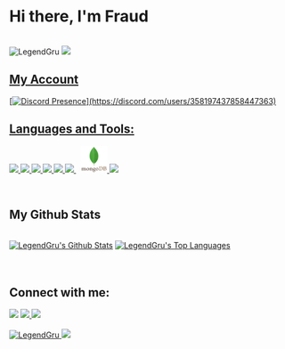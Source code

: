 

<h1 align="left">Hi there, I'm Fraud</h1>
<br/>
<img src="https://komarev.com/ghpvc/?username=LegendGru&label=Profile+Viewers&style=plastic&color=blue" alt="LegendGru" />
<a href="https://instagram.com/yiit.ozcn"><img src="https://img.shields.io/badge/@yiit.ozcn-E4405F?style=flat&logo=Instagram&logoColor=white"/>


## My Account

[![Discord Presence](https://lanyard-profile-readme.vercel.app/api/358197437858447363?theme=dark&bg=0e0d0d&animated=false&hideDiscrim=true&borderRadius=20px&idleMessage=Probably%20doing%20something%20else...)](https://discord.com/users/358197437858447363)



## Languages and Tools:

<p align="left"> 
    <a href="https://www.java.com" target="_blank"> <img src="https://img.icons8.com/color/48/000000/java-coffee-cup-logo.png"/> </a>
    <a href="https://developer.mozilla.org/en-US/docs/Web/JavaScript" target="_blank"> <img src="https://img.icons8.com/color/48/000000/javascript.png"/> </a> 
    <a href="https://www.w3.org/html/" target="_blank"> <img src="https://img.icons8.com/color/48/000000/html-5.png"/> </a>  
    <a href="https://getbootstrap.com" target="_blank"> <img src="https://img.icons8.com/color/48/000000/bootstrap.png"/> </a> 
    <a href="https://www.python.org" target="_blank"> <img src="https://img.icons8.com/color/48/000000/python.png"/> </a> 
    <a style="padding-right:8px;" href="https://nodejs.org" target="_blank"> <img src="https://img.icons8.com/color/48/000000/nodejs.png"/> </a> 
    <a href="https://www.mongodb.com/" target="_blank"> <img src="https://raw.githubusercontent.com/devicons/devicon/master/icons/mongodb/mongodb-original-wordmark.svg" alt="mongodb" width="48" height="48"/> </a> 
    <a href="https://git-scm.com/" target="_blank"> <img src="https://img.icons8.com/color/48/000000/git.png"/> </a> 
    
    
</p>

<!-- [![React Badge](https://img.shields.io/badge/-React-61DBFB?style=for-the-badge&labelColor=black&logo=react&logoColor=61DBFB)](#)  [![Javascript Badge](https://img.shields.io/badge/-Javascript-F0DB4F?style=for-the-badge&labelColor=black&logo=javascript&logoColor=F0DB4F)](#) [![Typescript Badge](https://img.shields.io/badge/-Typescript-007acc?style=for-the-badge&labelColor=black&logo=typescript&logoColor=007acc)](#) [![Nodejs Badge](https://img.shields.io/badge/-Nodejs-3C873A?style=for-the-badge&labelColor=black&logo=node.js&logoColor=3C873A)](#) [![GraphQL Badge](https://img.shields.io/badge/-GraphQl-e535ab?style=for-the-badge&labelColor=black&logo=node.js&logoColor=e535ab)](#) -->
<br/>


## My Github Stats

  <br/>
    <a href="https://github.com/LegendGru/github-readme-stats"><img alt="LegendGru's Github Stats" src="https://github-readme-stats.vercel.app/api?username=LegendGru&show_icons=true&count_private=true&theme=react&hide_border=true&bg_color=0D1117" /></a>
  <a href="https://github.com/LegendGru/github-readme-stats"><img alt="LegendGru's Top Languages" src="https://github-readme-stats.vercel.app/api/top-langs/?username=SubhamRaoniar28&langs_count=8&count_private=true&layout=compact&theme=react&hide_border=true&bg_color=0D1117" /></a>
  <br/>



<br/>
<br/>


## Connect with me:
<p align="left">


<a href = "https://twitter.com/_Yiid"><img src="https://img.icons8.com/fluent/48/000000/twitter.png"/></a>
<a href = "https://discord.gg/for"><img src="https://img.icons8.com/color/48/000000/discord-new-logo.png"/>
<a href = "https://legendgru.github.io/LegendGruu/"><img src="https://img.icons8.com/office/40/000000/copy-link.png"/>
<br/>
<br/>
<img src="https://komarev.com/ghpvc/?username=LegendGru&label=Profile+Viewers&style=plastic&color=blue" alt="LegendGru" />
<a href="https://instagram.com/yiit.ozcn"><img src="https://img.shields.io/badge/@yiit.ozcn-E4405F?style=flat&logo=Instagram&logoColor=white"/>
</p>

<br/>




